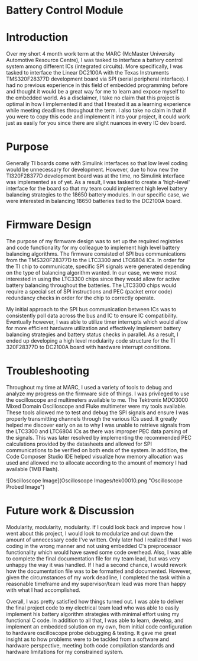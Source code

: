 # Battery Control Module 

# Introduction

Over my short 4 month work term at the MARC (McMaster University Automotive Resource Centre), I was tasked to interface a battery control system among different ICs (integrated circuits).
More specifically, I was tasked to interface the Linear DC2100A  with the Texas Instruments TMS320F28377D development board via SPI (serial peripheral interface).
I had no previous experience in this field of embedded programming before and thought it would be a great way for me to learn and expose myself to the embedded world.
As a disclaimer, I take no claim that this project is optimal in how I implemented it and that I treated it as a learning experience while meeting deadlines throughout the term.
I also take no claim in that if you were to copy this code and implement it into your project, it could work just as easily for you since there are slight nuances in every IC dev board. 

# Purpose

Generally TI boards come with Simulink interfaces so that low level coding would be unnecessary for development. However, due to how new the TI320F28377D development board was at the time, 
no Simulink interface was implemented as of yet. As a result, I was tasked to create a 'high-level' interface for the board so that my team could implement high level battery balancing strategies to the 18650
battery modules. In our specific case, we were interested in balancing 18650 batteries tied to the DC2100A board.

# Firmware Design

The purpose of my firmware design was to set up the required registries and code functionality for my colleague to implement high level battery balancing algorithms.
The firmware consisted of SPI bus communications from the TMS320F28377D to the LTC3300 and LTC6804 ICs. In order for the TI chip to communicate, specific SPI signals 
were generated depending on the type of balancing algorithm wanted. In our case, we were most interested in using the LTC3300 chips since they would allow for active battery balancing throughout
the batteries. The LTC3300 chips would require a special set of SPI instructions and PEC (packet error code) redundancy checks in order for the chip to correctly operate. 

My initial approach to the SPI bus communication between ICs was to consistently poll data across the bus and IC to ensure IC compatibility. Eventually however, 
I was able to utilize timer interrupts which would allow for more efficient hardware utilization and effectively implement battery balancing strategies and battery status checks in parallel.
As a result, I ended up developing a high level modularity code structure for the TI 320F28377D to DC2100A board with hardware interrupt conditions.

# Troubleshooting 

Throughout my time at MARC, I used a variety of tools to debug and analyze my progress on the firmware side of things. I was privileged to use the oscilloscope and multimeters available to me.
The Tektronix MDO3000 Mixed Domain Oscilloscope and Fluke multimeter were my tools available. These tools allowed me to test and debug the SPI signals and ensure I was properly transmitting channels through
the various ICs used. It greatly helped me discover early on as to why I was unable to retrieve signals from the LTC3300 and LTC6804 ICs as there was improper PEC data parsing of the signals.
This was later resolved by implementing the recommended PEC calculations provided by the datasheets and allowed for SPI communications to be verified on both ends of the system. In addition, the Code Composer Studio IDE helped visualize how memory allocation was used and allowed me to allocate according to the amount of memory I had available (1MB Flash). 

![Oscilloscope Image](Oscilloscope Images/tek00010.png "Oscilloscope Probed Image") 

# Future work & Discussion

Modularity, modularity, modularity. If I could look back and improve how I went about this project, I would look to modularize and cut down the amount of unnecessary code I've written.
Only later had I realized that I was coding in the wrong manner and not using embedded C's preprocessor functionality which would have saved some code overhead.
Also, I was able to complete the final documentation file for my team lead, but was very unhappy
the way it was handled. If I had a second chance, I would rework how the documentation file was to be formatted and documented. However, given the circumstances of my work deadline, I completed the task within a reasonable timeframe and my supervisor/team lead was more than happy with what I had accomplished.

Overall, I was pretty satisfied how things turned out. 
I was able to deliver the final project code to my electrical team lead who was able to easily implement his battery algorithm strategies with minimal effort using my functional C code.
In addition to all that, I was able to learn, develop, and implement an embedded solution on my own, from initial code configuration to hardware oscilloscope probe debugging & testing.
It gave me great insight as to how problems were to be tackled from a software and hardware perspective, meeting both code compilation standards and hardware limitations for my constrained system.
